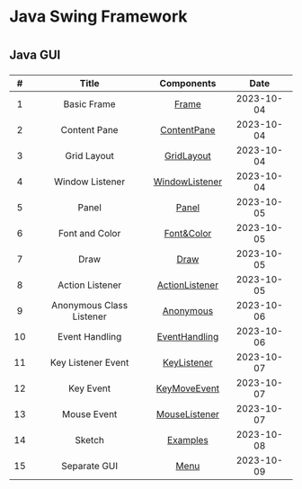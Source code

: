 # Java Swing Framework
# 
## Java GUI  
### 


| # | Title | Components | Date |
| :-----: | :---: | :---: | :---: |
| 1 | Basic Frame |  [Frame](/Basic_Frame/src/MyFrame.png) | 2023-10-04 |
| 2 | Content Pane |  [ContentPane](/ContentPane/src/ContentPane.png) | 2023-10-04 |
| 3 | Grid Layout |  [GridLayout](/GridLayout/src/gridLayout.png) | 2023-10-04 |
| 4 | Window Listener |  [WindowListener](/WindowListener/src/WindowListener.png) | 2023-10-04 |
| 5 | Panel |  [Panel](/Panel/src/Panel.png) | 2023-10-05 |
| 6 | Font and Color |  [Font&Color](/FontColor/src/fontColor.png) | 2023-10-05 |
| 7 | Draw | [Draw](/Draw/src/draw.png) | 2023-10-05  | 
| 8 | Action Listener | [ActionListener](/ActionListener/src/actionListener.png) | 2023-10-05  | 
| 9 | Anonymous Class Listener | [Anonymous](/AnonymousClassListener/src/AnonymousClassListener.png) | 2023-10-06  | 
| 10 | Event Handling | [EventHandling](/EventHandling/src/IndependentClassListener/MyFrame.java) | 2023-10-06  | 
| 11 | Key Listener Event | [KeyListener](/KeyListener/src/KeyListener.png) | 2023-10-07  | 
| 12 | Key Event | [KeyMoveEvent](/KeyEventMove/src/keyMove.png) | 2023-10-07  | 
| 13 | Mouse Event | [MouseListener](/MouseListener/src/mouse.png) | 2023-10-07  | 
| 14 | Sketch | [Examples](/Examples/Sketch/MyPanel.java) | 2023-10-08  | 
| 15 | Separate GUI | [Menu](/Menu/README.md) | 2023-10-09  | 



